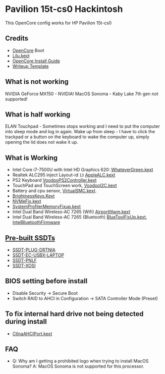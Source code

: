 # Pavilion 15t-cs0 Hackintosh

This OpenCore config works for HP Pavilion 15t-cs0

## Credits

* [OpenCore](https://github.com/acidanthera/OpenCorePkg) Boot
* [Lilu.kext](https://github.com/acidanthera/Lilu/releases/latest)
* [OpenCore Install Guide](https://dortania.github.io/OpenCore-Install-Guide/config-laptop.plist/coffee-lake.html)
* [Writeup Template](https://github.com/dragonflylee/Yoga730-hackintosh)

## What is not working
NVIDIA GeForce MX150 - NVIDIA!
MacOS Sonoma - Kaby Lake 7th gen not supported!
## What is half working
ELAN Touchpad - Sometimes stops working and I need to put the computer into sleep mode and log in again.
Wake up from sleep - I have to click the trackpad or a button on the keyboard to wake the computer up, simply opening the lid does not wake it up.
## What is Working
* Intel Core i7-7500U with Intel HD Graphics 620: [WhateverGreen.kext](https://github.com/acidanthera/WhateverGreen/releases/latest)
* Realtek ALC295 inject Layout-id `13` [AppleALC.kext](https://github.com/acidanthera/AppleALC/releases/latest)
* PS2 Keyboard  [VoodooPS2Controller.kext](https://github.com/acidanthera/VoodooPS2/releases/latest)
* TouchPad and TouchScreen work, [VoodooI2C.kext](https://github.com/alexandred/VoodooI2C/releases/latest)
* Battery and cpu sensor, [VirtualSMC.kext](https://github.com/acidanthera/VirtualSMC/releases/latest).
* [BrightnessKeys.Kext](https://github.com/acidanthera/BrightnessKeys/releases/latest)
* [NVMeFix.kext](https://github.com/acidanthera/NVMeFix/releases/latest)
* [SystemProfilerMemoryFixup.kext](https://github.com/Goldfish64/SystemProfilerMemoryFixup)
* Intel Dual Band Wireless-AC 7265 (Wifi) [AirportItlwm.kext](https://github.com/OpenIntelWireless/itlwm/releases/latest)
* Intel Dual Band Wireless-AC 7265 (Bluetooth) [BlueToolFixUp.kext](https://github.com/acidanthera/BrcmPatchRAM/releases/latest), [IntelBluetoothFirmware](https://github.com/OpenIntelWireless/IntelBluetoothFirmware/releases/latest)
## [Pre-built SSDTs](https://dortania.github.io/Getting-Started-With-ACPI/ssdt-methods/ssdt-prebuilt.html#laptop-skylake-and-kaby-lake)
* [SSDT-PLUG-DRTNIA](https://github.com/dortania/Getting-Started-With-ACPI/blob/master/extra-files/compiled/SSDT-PLUG-DRTNIA.aml)
* [SSDT-EC-USBX-LAPTOP](https://github.com/dortania/Getting-Started-With-ACPI/blob/master/extra-files/compiled/SSDT-EC-USBX-LAPTOP.aml)
* [SSDT-PNLF](https://github.com/dortania/Getting-Started-With-ACPI/blob/master/extra-files/compiled/SSDT-PNLF.aml)
* [SSDT-XOSI](https://github.com/dortania/Getting-Started-With-ACPI/blob/master/extra-files/compiled/SSDT-XOSI.aml)
## BIOS setting before install
* Disable Security -> Secure Boot
* Switch RAID to AHCI in Configuration -> SATA Controller Mode (Preset)
## To fix internal hard drive not being detected during install
* [CtlnaAHCIPort.kext](https://github.com/dortania/OpenCore-Install-Guide/blob/master/extra-files/CtlnaAHCIPort.kext.zip)


## FAQ
- Q: Why am I getting a prohibited logo when trying to install MacOS Sonoma?
A: MacOS Sonoma is not supported for this processor.

